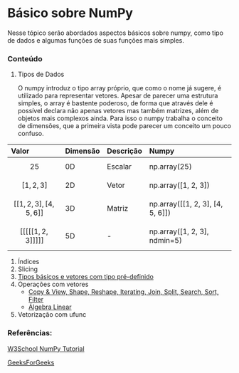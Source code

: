# Básico sobre NumPy

Nesse tópico serão abordados aspectos básicos sobre numpy, como tipo de dados e algumas funções de suas funções mais simples.

### Conteúdo

1. Tipos de Dados

   O numpy introduz o tipo array próprio, que como o nome já sugere, é utilizado para representar vetores. Apesar de parecer uma estrutura simples, o array é bastente poderoso, de forma que através dele é possível declara não apenas vetores mas também matrizes, além de objetos mais complexos ainda. Para isso o numpy trabalha o conceito de dimensões, que a primeira vista pode parecer um conceito um pouco confuso.

| Valor | Dimensão | Descrição | Numpy |
| :--- | :--- | :--- | :--- |
| $$25$$  | 0D | Escalar | np.array\(25\) |
| $$[1, 2, 3]$$  | 2D | Vetor | np.array\(\[1, 2, 3\]\) |
| $$[[ 1, 2, 3], [4, 5, 6 ]]$$  | 3D | Matriz | np.array\(\[\[1, 2, 3\], \[4, 5, 6\]\]\) |
|  $$[[[[[1, 2, 3]]]]]$$  | 5D | - | np.array\(\[1, 2, 3\], ndmin=5\) |

1. Índices
2. Slicing
3. [Tipos básicos e vetores com tipo pré-definido](https://www.geeksforgeeks.org/numpy-data-type-objects/?ref=lbp)
4. Operações com vetores
   * [Copy & View, Shape, Reshape, Iterating, Join, Split, Search, Sort, Filter](https://www.w3schools.com/python/numpy)
   * [Álgebra Linear](https://www.geeksforgeeks.org/numpy-linear-algebra/?ref=lbp)
5. Vetorização com ufunc

### Referências:

[W3School NumPy Tutorial](https://www.w3schools.com/python/numpy/default.asp)

[GeeksForGeeks](https://www.geeksforgeeks.org/python-numpy-tutorial)

